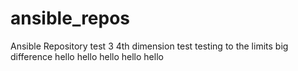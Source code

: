 # ansible_repos
Ansible Repository
test 3
 4th dimension test
testing to the limits
big difference
hello
hello
hello
hello
hello
